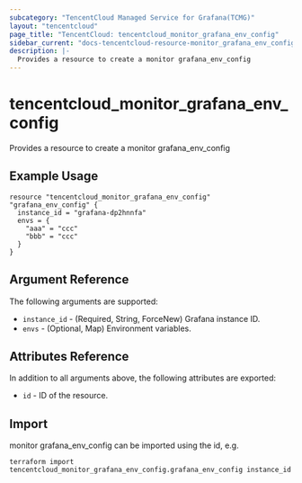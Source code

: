 ```yaml
---
subcategory: "TencentCloud Managed Service for Grafana(TCMG)"
layout: "tencentcloud"
page_title: "TencentCloud: tencentcloud_monitor_grafana_env_config"
sidebar_current: "docs-tencentcloud-resource-monitor_grafana_env_config"
description: |-
  Provides a resource to create a monitor grafana_env_config
---
```


# tencentcloud_monitor_grafana_env_config

Provides a resource to create a monitor grafana_env_config

## Example Usage

```hcl
resource "tencentcloud_monitor_grafana_env_config" "grafana_env_config" {
  instance_id = "grafana-dp2hnnfa"
  envs = {
    "aaa" = "ccc"
    "bbb" = "ccc"
  }
}
```

## Argument Reference

The following arguments are supported:

* `instance_id` - (Required, String, ForceNew) Grafana instance ID.
* `envs` - (Optional, Map) Environment variables.

## Attributes Reference

In addition to all arguments above, the following attributes are exported:

* `id` - ID of the resource.



## Import

monitor grafana_env_config can be imported using the id, e.g.

```
terraform import tencentcloud_monitor_grafana_env_config.grafana_env_config instance_id
```

